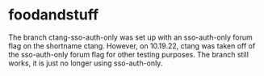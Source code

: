 # foodandstuff
The branch ctang-sso-auth-only was set up with an sso-auth-only forum flag on the shortname ctang.  However, on 10.19.22, ctang was taken off of the sso-auth-only forum flag for other testing purposes.  The branch still works, it is just no longer using sso-auth-only.
